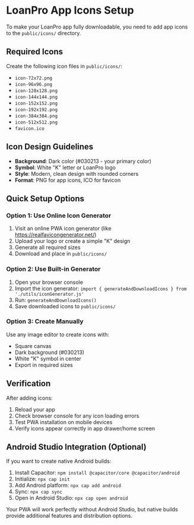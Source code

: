 # LoanPro App Icons Setup

To make your LoanPro app fully downloadable, you need to add app icons to the `public/icons/` directory.

## Required Icons

Create the following icon files in `public/icons/`:

- `icon-72x72.png`
- `icon-96x96.png`
- `icon-128x128.png`
- `icon-144x144.png`
- `icon-152x152.png`
- `icon-192x192.png`
- `icon-384x384.png`
- `icon-512x512.png`
- `favicon.ico`

## Icon Design Guidelines

- **Background**: Dark color (#030213 - your primary color)
- **Symbol**: White "K" letter or LoanPro logo
- **Style**: Modern, clean design with rounded corners
- **Format**: PNG for app icons, ICO for favicon

## Quick Setup Options

### Option 1: Use Online Icon Generator
1. Visit an online PWA icon generator (like https://realfavicongenerator.net/)
2. Upload your logo or create a simple "K" design
3. Generate all required sizes
4. Download and place in `public/icons/`

### Option 2: Use Built-in Generator
1. Open your browser console
2. Import the icon generator: `import { generateAndDownloadIcons } from './utils/iconGenerator.js'`
3. Run: `generateAndDownloadIcons()`
4. Save downloaded icons to `public/icons/`

### Option 3: Create Manually
Use any image editor to create icons with:
- Square canvas
- Dark background (#030213)
- White "K" symbol in center
- Export in required sizes

## Verification

After adding icons:
1. Reload your app
2. Check browser console for any icon loading errors
3. Test PWA installation on mobile devices
4. Verify icons appear correctly in app drawer/home screen

## Android Studio Integration (Optional)

If you want to create native Android builds:
1. Install Capacitor: `npm install @capacitor/core @capacitor/android`
2. Initialize: `npx cap init`
3. Add Android platform: `npx cap add android`
4. Sync: `npx cap sync`
5. Open in Android Studio: `npx cap open android`

Your PWA will work perfectly without Android Studio, but native builds provide additional features and distribution options.